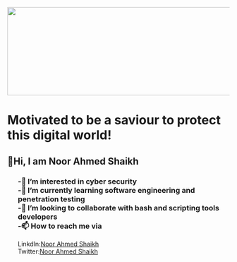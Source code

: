 <!---
Noor-Ahmed-12/Noor-Ahmed-12 is a ✨ special ✨ repository because its `README.md` (this file) appears on your GitHub profile.
You can click the Preview link to take a look at your changes.
--->
<p>
<img src = "https://media.tenor.com/images/1190f8b811c5aac3a3ef969b201b8241/tenor.gif" width=1000 height=200>
 </p>
<h1>Motivated to be a saviour to protect this digital world!</h1>

<h2>👋Hi, I am Noor Ahmed Shaikh</h2>
<ul><h3><strong>-👀 I’m interested in cyber security</strong><br>
<strong>-🌱 I’m currently learning software engineering and penetration testing</strong><br>
<strong>-💞️ I’m looking to collaborate with bash and scripting tools developers</strong><br>
<strong>-📫 How to reach me via</strong><br></h3>
LinkdIn:<a href="https://www.linkedin.com/in/noor-ahmed-shaikh-2989691b4" target="_blank">Noor Ahmed Shaikh</a><br>
Twitter:<a href="https://twitter.com/NoorAhm86666422?s=09" target="_blank">Noor Ahmed Shaikh</a><br>
 </ul>
